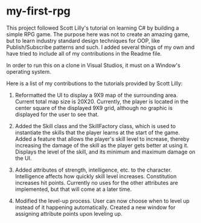 # my-first-rpg
This project followed Scott Lilly's tutorial on learning C# by building a simple RPG game. The purpose here was not to create an amazing game, but to learn industry standard design techniques for OOP, like Publish/Subscribe patterns and such. I added several things of my own and have tried to include all of my contributions in the Readme file.

In order to run this on a clone in Visual Studios, it must on a Window's operating system.

Here is a list of my contributions to the tutorials provided by Scott Lilly:

1. Reformatted the UI to display a 9X9 map of the surrounding area. Current total map size is 20X20. Currently, the player is located in the center square of the displayed 9X9 grid, although no graphic is displayed for the user to see that.

2. Added the Skill class and the SkillFactory class, which is used to instantiate the skills that the player learns at the start of the game. Added a feature that allows the player's skill level to increase, thereby increasing the damage of the skill as the player gets better at using it. Displays the level of the skill, and its minimum and maximum damage on the UI.

3. Added attributes of strength, intelligence, etc. to the character. Intelligence affects how quickly skill level increases. Constitution increases hit points. Currently no uses for the other attributes are implemented, but that will come at a later time.
  
4. Modified the level-up process. User can now choose when to level up instead of it happening automatically. Created a new window for assigning attribute points upon leveling up.

